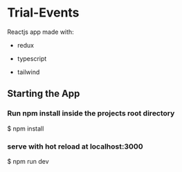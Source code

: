 # Trial-Events

Reactjs app made with:

* redux

* typescript

* tailwind

## Starting the App

### Run npm install inside the projects root directory
$ npm install

### serve with hot reload at localhost:3000
$ npm run dev
